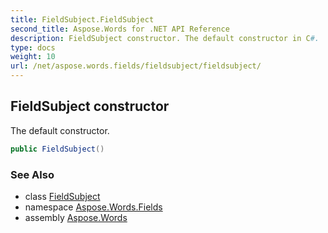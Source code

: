 ```yaml
---
title: FieldSubject.FieldSubject
second_title: Aspose.Words for .NET API Reference
description: FieldSubject constructor. The default constructor in C#.
type: docs
weight: 10
url: /net/aspose.words.fields/fieldsubject/fieldsubject/
---
```

## FieldSubject constructor

The default constructor.

```csharp
public FieldSubject()
```

### See Also

* class [FieldSubject](../)
* namespace [Aspose.Words.Fields](../../fieldsubject/)
* assembly [Aspose.Words](../../../)
